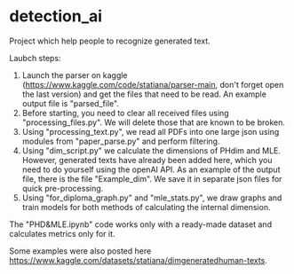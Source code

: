 # detection_ai
Project which help people to recognize generated text.

Laubch steps:

1) Launch the parser on kaggle (https://www.kaggle.com/code/statiana/parser-main, don't forget open the last version) and get the files that need to be read. An example output file is "parsed_file".
2) Before starting, you need to clear all received files using "processing_files.py". We will delete those that are known to be broken. 
3) Using "processing_text.py", we read all PDFs into one large json using modules from "paper_parse.py" and perform filtering.
4) Using "dim_script.py" we calculate the dimensions of PHdim and MLE. However, generated texts have already been added here, which you need to do yourself using the openAI API. As an example of the output file, there is the file "Example_dim". We save it in separate json files for quick pre-processing.
5) Using "for_diploma_graph.py" and "mle_stats.py", we draw graphs and train models for both methods of calculating the internal dimension.

The "PHD&MLE.ipynb" code works only with a ready-made dataset and calculates metrics only for it.

Some examples were also posted here https://www.kaggle.com/datasets/statiana/dimgeneratedhuman-texts.
